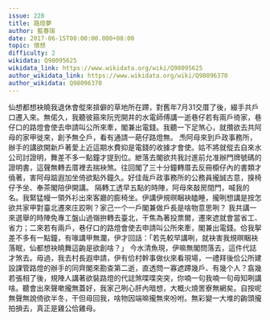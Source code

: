 ```yaml
---
issue: 228
title: 路燈夢
author: 藍春瑞
date: 2017-06-15T00:00:00.000+08:00
topic: 懷想
difficulty: 2
wikidata: Q98095625
wikidata_link: https://www.wikidata.org/wiki/Q98095625
author_wikidata_link: https://www.wikidata.org/wiki/Q98096370
author_wikidata: Q98096370
---
```

仙想都想袂曉我退休會傱來揜僻的草地所在蹛，對舊年7月31交厝了後，綴手共戶口遷入來。無偌久，我聽彼箍來阮兜開井的水電師傅講一逝巷仔若有兩戶徛家，巷仔口的路燈會使去申請叫公所來牽，閣兼出電錢。我聽一下足煞心，就攢欲去共阿母的家甲徙來，創予無仝戶，看有通請一葩仔路燈無。
𤆬阿母來到戶政事務所，辦手的講欲開新戶著愛上近這期水費抑是電錢的收據才會使。姑不將就傱去自來水公司討證明，舞差不多一點鐘才提到位。紲落去閣欲共我討進前允准辦門牌號碼的證明書，這聲無轉去厝裡去揣袂煞。往回閣了三十分鐘轉厝去反冊櫥仔內的書類才僥著，害阿母踮遐加坐倚欲點外鐘久。好佳哉戶政事務所的公務員攏誠古意，搝椅仔予坐、奉茶閣陪伊開講。
隔轉工透早五點的時陣，阿母來敲房間門，喊我的名。我緊猛幔一領外衫出來客廳的膨椅坐。伊講伊規暝睏袂瞌睡，攏咧想講是按怎欲共家甲對臺北遷來庄跤咧？家己一个一戶閣兼做戶長是啥物意思咧？
我共講一來選舉的時陣免專工盤山過嶺拚轉去臺北，干焦為著投票爾，遷來遮就會當省工、省力；二來若有兩戶，巷仔口的路燈會使去申請叫公所來牽，閣兼出電錢。佮我挐差不多有一點鐘，有喙講甲無瀾，伊才回話：「若先較早講咧，就袂害我規暝睏袂落眠，仙都想袂曉舞這齣是欲創啥？」
今水清魚現，伊嘛無閣問落去，這件代誌才煞去。毋過，我去村長遐申請，伊有佮村幹事做伙來看現場，一禮拜後佮公所建設課管路燈的辦手的同齊閣來勘查第二逝，直透問一寡遮蹛幾戶、有幾个人？翕幾若張相了後，規陣人講著欲裝路燈的代誌煞喋喋突突，你喃一句我喃一句毋知咧講啥。聽會出來聲嗽攏無蓋好，我家己咧心肝內暗想，大概火燒罟寮無網矣。自按呢無聲無說倚欲半冬，干但毋回我，啥物因端嘛攏無來吩咐。無彩變一大堆的齣頭攏拍損去，真正是雞公佮雞母。